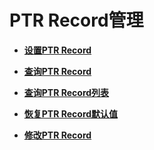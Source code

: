 # PTR Record管理<a name="dns_api_66000"></a>

-   **[设置PTR Record](设置PTR-Record.md)**  

-   **[查询PTR Record](查询PTR-Record.md)**  

-   **[查询PTR Record列表](查询PTR-Record列表.md)**  

-   **[恢复PTR Record默认值](恢复PTR-Record默认值.md)**  

-   **[修改PTR Record](修改PTR-Record.md)**  


